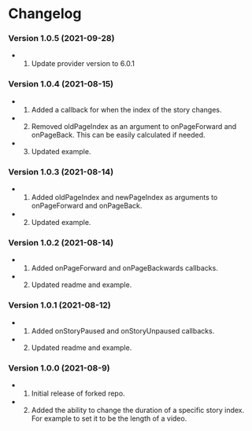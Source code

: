 Changelog
=========

### Version 1.0.5 (2021-09-28)
* 1. Update provider version to 6.0.1

### Version 1.0.4 (2021-08-15)
* 1. Added a callback for when the index of the story changes.
* 2. Removed oldPageIndex as an argument to onPageForward and onPageBack.
     This can be easily calculated if needed.
* 3. Updated example.

### Version 1.0.3 (2021-08-14)
* 1. Added oldPageIndex and newPageIndex as arguments to 
     onPageForward and onPageBack.
* 2. Updated example.

### Version 1.0.2 (2021-08-14)
* 1. Added onPageForward and onPageBackwards callbacks.
* 2. Updated readme and example.

### Version 1.0.1 (2021-08-12)
* 1. Added onStoryPaused and onStoryUnpaused callbacks.
* 2. Updated readme and example.

### Version 1.0.0 (2021-08-9)
* 1. Initial release of forked repo.
* 2. Added the ability to change the duration of 
     a specific story index. For example to set it
     to be the length of a video.
